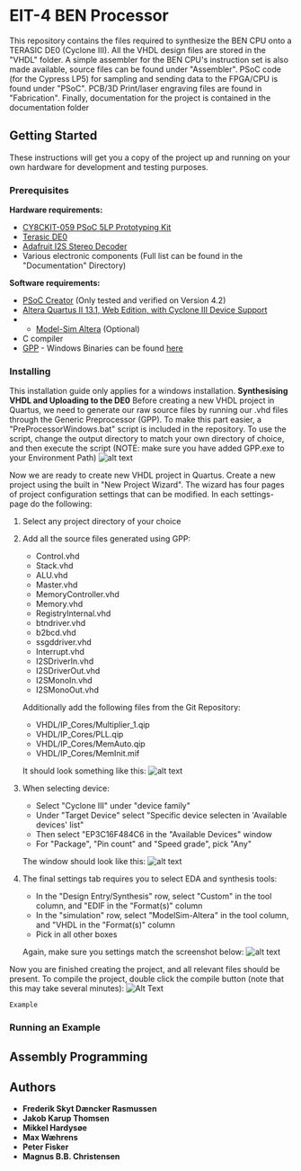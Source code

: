 # EIT-4 BEN Processor
This repository contains the files required to synthesize the BEN CPU onto a TERASIC DE0 (Cyclone III). All the VHDL design files are stored in the "VHDL" folder. A simple assembler for the BEN CPU's instruction set is also made available, source files can be found under "Assembler". PSoC code (for the Cypress LP5) for sampling and sending data to the FPGA/CPU is found under "PSoC". PCB/3D Print/laser engraving files are found in "Fabrication". Finally, documentation for the project is contained in the documentation folder

## Getting Started
These instructions will get you a copy of the project up and running on your own hardware for development and testing purposes.
### Prerequisites
**Hardware requirements:**
* [CY8CKIT-059 PSoC 5LP Prototyping Kit](http://www.cypress.com/documentation/development-kitsboards/cy8ckit-059-psoc-5lp-prototyping-kit-onboard-programmer-and) 
* [Terasic DE0](http://www.terasic.com.tw/cgi-bin/page/archive.pl?Language=English&No=364)
* [Adafruit I2S Stereo Decoder](https://www.adafruit.com/product/3678)
* Various electronic components (Full list can be found in the "Documentation" Directory)


**Software requirements:**
* [PSoC Creator](http://www.cypress.com/products/psoc-creator-integrated-design-environment-ide) (Only tested and verified on Version 4.2)
* [Altera Quartus II 13.1, Web Edition, with Cyclone III Device Support](https://dl.altera.com/13.1/)
* * [Model-Sim Altera](https://dl.altera.com/13.1/) (Optional)
* C compiler
* [GPP](https://logological.org/gpp) - Windows Binaries can be found [here](https://github.com/makc/gpp.2.24-windows/releases)
### Installing
This installation guide only applies for a windows installation.
**Synthesising VHDL and Uploading to the DE0**
Before creating a new VHDL project in Quartus, we need to generate our raw source files by running our .vhd files through the Generic Preprocessor (GPP). To make this part easier, a "PreProcessorWindows.bat" script is included in the repository. To use the script, change the output directory to match your own directory of choice, and then execute the script (NOTE: make sure you have added GPP.exe to your Environment Path)
![alt text](https://i.imgur.com/tedi0QC.png "Pre Processor Script")

Now we are ready to create new VHDL project in Quartus.
Create a new project using the built in "New Project Wizard". The wizard has four pages of project configuration settings that can be modified. In each settings-page do the following:
1. Select any project directory of your choice
2. Add all the source files generated using GPP:
    * Control.vhd
    * Stack.vhd
    * ALU.vhd
    * Master.vhd
    * MemoryController.vhd
    * Memory.vhd
    * RegistryInternal.vhd
    * btndriver.vhd
    * b2bcd.vhd
    * ssgddriver.vhd
    * Interrupt.vhd
    * I2SDriverIn.vhd
    * I2SDriverOut.vhd
    * I2SMonoIn.vhd
    * I2SMonoOut.vhd
    
    Additionally add the following files from the Git Repository:
    * VHDL/IP_Cores/Multiplier_1.qip
    * VHDL/IP_Cores/PLL.qip
    * VHDL/IP_Cores/MemAuto.qip
    * VHDL/IP_Cores/MemInit.mif

    It should look something like this:
![alt text](https://i.imgur.com/C6RFKE3.png "VHDL Files to ADD")
3. When selecting device:
    * Select "Cyclone III" under "device family"
    * Under "Target Device" select "Specific device selecten in 'Available devices' list"
    * Then select "EP3C16F484C6 in the "Available Devices" window
    * For "Package", "Pin count" and "Speed grade", pick "Any"
    
    The window should look like this:
    ![alt text](https://i.imgur.com/wfat18W.png "VHDL Files to ADD")
4. The final settings tab requires you to select EDA and synthesis tools:
    * In the "Design Entry/Synthesis" row, select "Custom" in the tool column, and "EDIF in the "Format(s)" column
    * In the "simulation" row, select "ModelSim-Altera" in the tool column, and "VHDL in the "Format(s)" column
    * Pick <None> in all other boxes

    Again, make sure you settings match the screenshot below:
    ![alt text](https://i.imgur.com/9VW5DGv.png "VHDL Files to ADD")
    
Now you are finished creating the project, and all relevant files should be present.
To compile the project, double click the compile button (note that this may take several minutes):
![Alt Text](https://i.imgur.com/YCjijzB.gif)
```
Example
```

### Running an Example

## Assembly Programming

## Authors

* **Frederik Skyt Dæncker Rasmussen**
* **Jakob Karup Thomsen**
* **Mikkel Hardysøe**
* **Max Wæhrens**
* **Peter Fisker**
* **Magnus B.B. Christensen**

